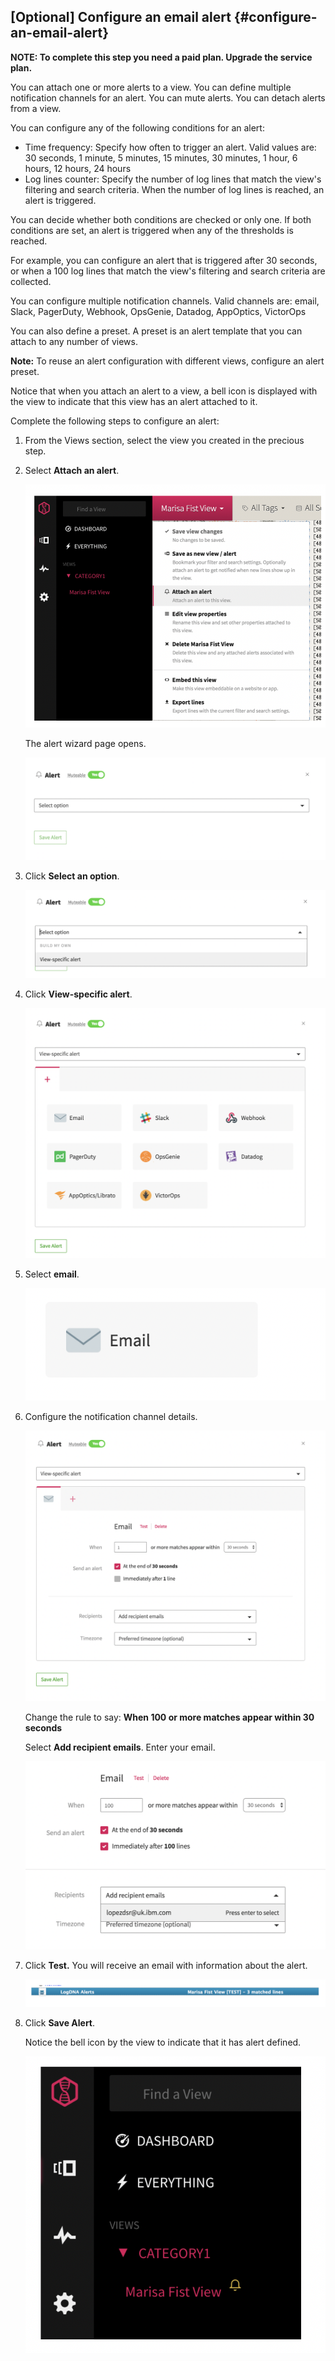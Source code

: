 ## [Optional] Configure an email alert {#configure-an-email-alert}

**NOTE: To complete this step you need a paid plan. Upgrade the service plan.**

You can attach one or more alerts to a view. You can define multiple notification channels for an alert. You can mute alerts. You can detach alerts from a view.

You can configure any of the following conditions for an alert:

*   Time frequency: Specify how often to trigger an alert. Valid values are: 30 seconds, 1 minute, 5 minutes, 15 minutes, 30 minutes, 1 hour, 6 hours, 12 hours, 24 hours
*   Log lines counter: Specify the number of log lines that match the view&#039;s filtering and search criteria. When the number of log lines is reached, an alert is triggered.

You can decide whether both conditions are checked or only one. If both conditions are set, an alert is triggered when any of the thresholds is reached.

For example, you can configure an alert that is triggered after 30 seconds, or when a 100 log lines that match the view&#039;s filtering and search criteria are collected.

You can configure multiple notification channels. Valid channels are: email, Slack, PagerDuty, Webhook, OpsGenie, Datadog, AppOptics, VictorOps

You can also define a preset. A preset is an alert template that you can attach to any number of views.

**Note:** To reuse an alert configuration with different views, configure an alert preset.

Notice that when you attach an alert to a view, a bell icon is displayed with the view to indicate that this view has an alert attached to it.

Complete the following steps to configure an alert:

1. From the Views section, select the view you created in the precious step.

2. Select **Attach an alert**.

    ![image28](../images/logdna_img28.png)

    The alert wizard page opens.

    ![image29](../images/logdna_img29.png)

3. Click **Select an option**.

    ![image30](../images/logdna_img30.png)

4. Click **View-specific alert**.

    ![image31](../images/logdna_img31.png)

5. Select **email**.

    ![image32](../images/logdna_img32.png)

6. Configure the notification channel details.

    ![image33](../images/logdna_img33.png)

    Change the rule to say: **When 100 or more matches appear within 30 seconds**

    Select **Add recipient emails**. Enter your email.

    ![image34](../images/logdna_img34.png)

7. Click **Test.** You will receive an email with information about the alert.

    ![image35](../images/logdna_img35.png)

8. Click **Save Alert**.

    Notice the bell icon by the view to indicate that it has alert defined.

    ![image36](../images/logdna_img36.png)